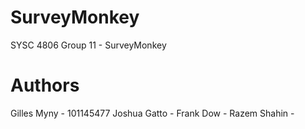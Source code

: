 # SurveyMonkey
SYSC 4806 Group 11 - SurveyMonkey

# Authors
Gilles Myny - 101145477
Joshua Gatto - 
Frank Dow - 
Razem Shahin - 
